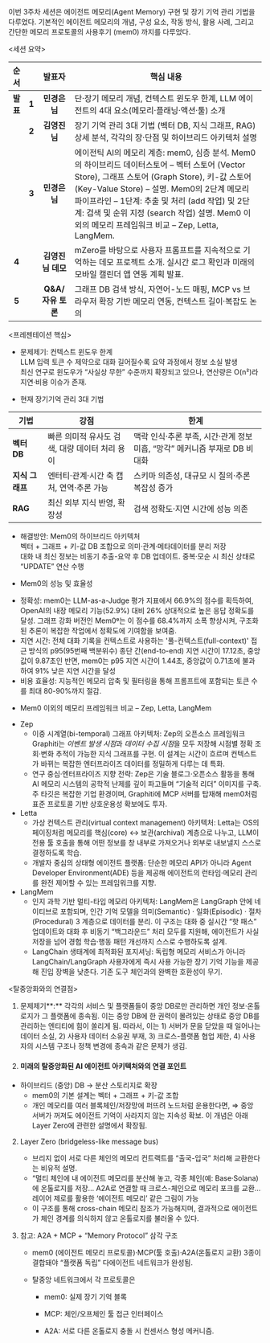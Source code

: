 이번 3주차 세션은 에이전트 메모리(Agent Memory) 구현 및 장기 기억 관리 기법을 다루었다. 기본적인 에이전트 메모리의 개념, 구성 요소, 작동 방식, 활용 사례, 그리고 간단한 메모리 프로토콜의 사용후기 (mem0) 까지를 다루었다. 

\<세션 요약\> 

| 순서 |  | 발표자 | 핵심 내용 |
| :---: | :---: | :---: | ----- |
| **발표** | **1** | **민경은님** | 단·장기 메모리 개념, 컨텍스트 윈도우 한계, LLM 에이전트의 4대 요소(메모리·플래닝·액션·툴) 소개 |
|  | **2** | **김영진님** | 장기 기억 관리 3대 기법 (벡터 DB, 지식 그래프, RAG) 상세 분석, 각각의 장‧단점 및 하이브리드 아키텍처 설명 |
|  | **3** | **민경은님** | 에이전틱 AI의 메모리 계층: mem0, 심층 분석. Mem0의 하이브리드 데이터스토어 – 벡터 스토어 (Vector Store), 그래프 스토어 (Graph Store), 키-값 스토어 (Key-Value Store) – 설명. Mem0의 2단계 메모리 파이프라인 – 1단계: 추출 및 처리 (add 작업) 및 2단계: 검색 및 순위 지정 (search 작업) 설명.  Mem0 이외의 메모리 프레임워크 비교 – Zep, Letta, LangMem.  |
| **4** |  | **김영진님 데모** | mZero를 바탕으로 사용자 프롬프트를 지속적으로 기억하는 데모 프로젝트 소개. 실시간 로그 확인과 미래의 모바일 캘린더 앱 연동 계획 발표. |
| **5** |  | **Q\&A/자유 토론** | 그래프 DB 검색 방식, 자연어-노드 매핑, MCP vs 브라우저 확장 기반 메모리 연동, 컨텍스트 길이·복잡도 논의 |

\<프레젠테이션 핵심\> 

- 문제제기: 컨텍스트 윈도우 한계  
  LLM 입력 토큰 수 제약으로 대화 길어질수록 요약 과정에서 정보 소실 발생  
  최신 연구로 윈도우가 “사실상 무한” 수준까지 확장되고 있으나, 연산량은 O(n²)라 지연·비용 이슈가 존재.   
    
- 현재 장기기억 관리 3대 기법 


| 기법 | 강점 | 한계 |
| ----- | ----- | ----- |
| **벡터 DB** | 빠른 의미적 유사도 검색, 대량 데이터 처리 용이 | 맥락 인식·추론 부족, 시간·관계 정보 미흡, “망각” 메커니즘 부재로 DB 비대화 |
| **지식 그래프** | 엔터티·관계·시간 축 캡처, 연역·추론 가능 | 스키마 의존성, 대규모 시 질의·추론 복잡성 증가 |
| **RAG** | 최신 외부 지식 반영, 확장성 | 검색 정확도·지연 시간에 성능 의존 |

- 해결방안: Mem0의 하이브리드 아키텍처   
  벡터 \+ 그래프 \+ 키-값 DB 조합으로 의미·관계·메타데이터를 분리 저장  
  대화 내 최신 정보는 비동기 추출-요약 후 DB 업데이트. 중복·모순 시 최신 상태로 “UPDATE” 연산 수행

- Mem0의 성능 및 효율성   
* 정확성: mem0는 LLM-as-a-Judge 평가 지표에서 66.9%의 점수를 획득하여, OpenAI의 내장 메모리 기능(52.9%) 대비 26% 상대적으로 높은 응답 정확도를 달성. 그래프 강화 버전인 Mem0ᵍ는 이 점수를 68.4%까지 소폭 향상시켜, 구조화된 추론이 복잡한 작업에서 정확도에 기여함을 보여줌.   
* 지연 시간: 전체 대화 기록을 컨텍스트로 사용하는 '풀-컨텍스트(full-context)' 접근 방식의 p95(95번째 백분위수) 종단 간(end-to-end) 지연 시간이 17.12초, 중앙값이 9.87초인 반면, mem0는 p95 지연 시간이 1.44초, 중앙값이 0.71초에 불과하여 91% 낮은 지연 시간을 달성  
* 비용 효율성: 지능적인 메모리 압축 및 필터링을 통해 프롬프트에 포함되는 토큰 수를 최대 80-90%까지 절감. 

- Mem0 이외의 메모리 프레임워크 비교 – Zep, Letta, LangMem   
    
* Zep   
  * 이중 시계열(bi-temporal) 그래프 아키텍처: Zep의 오픈소스 프레임워크 Graphiti는 *이벤트 발생 시점*과 *데이터 수집 시점*을 모두 저장해 시점별 정확 조회·변화 추적이 가능한 지식 그래프를 구현. 이 설계는 시간이 흐르며 컨텍스트가 바뀌는 복잡한 엔터프라이즈 데이터를 정밀하게 다루는 데 특화.   
  * 연구 중심·엔터프라이즈 지향 전략: Zep은 기술 블로그·오픈소스 활동을 통해 AI 메모리 시스템의 공학적 난제를 깊이 파고들며 “기술적 리더” 이미지를 구축. 주 타깃은 복잡한 기업 환경이며, Graphiti에 MCP 서버를 탑재해 mem0처럼 표준 프로토콜 기반 상호운용성 확보에도 투자.   
* Letta   
  * 가상 컨텍스트 관리(virtual context management) 아키텍처: Letta는 OS의 페이징처럼 메모리를 핵심(core) ↔ 보관(archival) 계층으로 나누고, LLM이 전용 툴 호출을 통해 어떤 정보를 창 내부로 가져오거나 외부로 내보낼지 스스로 결정하도록 학습.  
  * 개발자 중심의 상태형 에이전트 플랫폼: 단순한 메모리 API가 아니라 Agent Developer Environment(ADE) 등을 제공해 에이전트의 런타임·메모리 관리를 완전 제어할 수 있는 프레임워크를 지향.  
* LangMem  
  * 인지 과학 기반 멀티-타입 메모리 아키텍처: LangMem은 LangGraph 안에 네이티브로 포함되며, 인간 기억 모델을 의미(Semantic) · 일화(Episodic) · 절차(Procedural) 3 계층으로 데이터를 분리. 이 구조는 대화 중 실시간 “핫 패스” 업데이트와 대화 후 비동기 “백그라운드” 처리 모두를 지원해, 에이전트가 사실 저장을 넘어 경험 학습·행동 패턴 개선까지 스스로 수행하도록 설계.  
  * LangChain 생태계에 최적화된 포지셔닝: 독립형 메모리 서비스가 아니라 LangChain/LangGraph 사용자에게 즉시 사용 가능한 장기 기억 기능을 제공해 진입 장벽을 낮춘다. 기존 도구 체인과의 완벽한 호환성이 무기.

\<탈중앙화와의 연결점\>

1. 문제제기**:** 각각의 서비스 및 플랫폼들이 중앙 DB로만 관리하면 개인 정보·온톨로지가 그 플랫폼에 종속됨. 이는 중앙 DB에 한 권력이 몰려있는 상태로 중앙 DB를 관리하는 엔티티에 힘이 쏠리게 됨. 따라서, 이는 1\) 서버가 문을 닫았을 때 일어나는 데이터 소실, 2\) 사용자 데이터 소유권 부재, 3\) 크로스-플랫폼 협업 제한, 4\) 사용자의 시스템 구조나 정책 변경에 종속과 같은 문제가 생김.   
   

2. ####  미래의 탈중앙화된 AI 에이전트 아키텍처와의 연결 포인트

- 하이브리드 (중앙) DB → 분산 스토리지로 확장  
  * mem0의 기본 설계는 벡터 \+ 그래프 \+ 키-값 조합  
  * 개인 메모리를 여러 블록체인/저장망에 퍼뜨려 노드처럼 운용한다면, ⇒ 중앙 서버가 꺼져도 에이전트 기억이 사라지지 않는 지속성 확보. 이 개념은 아래 Layer Zero에 관련한 설명에서 확장됨. 

2. Layer Zero (bridgeless-like message bus)  
   * 브리지 없이 서로 다른 체인의 메모리 컨트랙트를 “출국-입국” 처리해 교환한다는 비유적 설명.  
   * “멀티 체인에 내 에이전트 메모리를 분산해 놓고, 각종 체인(예: Base·Solana)에 온톨로지를 저장… A2A로 연결할 때 크로스-체인으로 메모리 포크를 교환… 레이어 제로를 활용한 ‘에이전트 메모리’ 같은 그림이 가능  
   * 이 구조를 통해 cross-chain 메모리 참조가 가능해지며, 결과적으로 에이전트가 체인 경계를 의식하지 않고 온톨로지를 불러올 수 있다.  
       
3. 참고: A2A \+ MCP \+ “Memory Protocol” 삼각 구조

   * mem0 (에이전트 메모리 프로토콜)·MCP(툴 호출)·A2A(온톨로지 교환) 3종이 결합돼야 “플랫폼 독립” 다에이전트 네트워크가 완성됨.   
   * 탈중앙 네트워크에서 각 프로토콜은

     * mem0: 실제 장기 기억 블록

     * MCP: 체인/오프체인 툴 접근 인터페이스

     * A2A: 서로 다른 온톨로지 충돌 시 컨센서스 형성 메커니즘.


